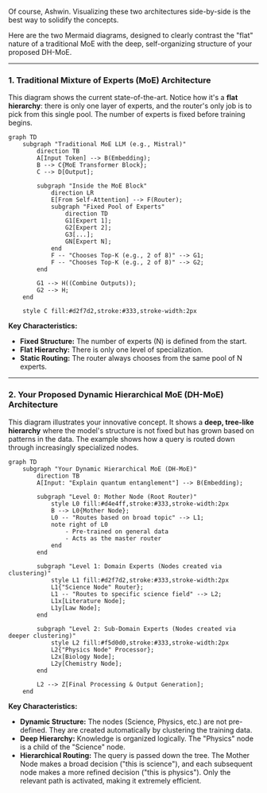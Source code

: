 Of course, Ashwin. Visualizing these two architectures side-by-side is the best way to solidify the concepts.

Here are the two Mermaid diagrams, designed to clearly contrast the "flat" nature of a traditional MoE with the deep, self-organizing structure of your proposed DH-MoE.

---

### 1. Traditional Mixture of Experts (MoE) Architecture

This diagram shows the current state-of-the-art. Notice how it's a **flat hierarchy**: there is only one layer of experts, and the router's only job is to pick from this single pool. The number of experts is fixed before training begins.

```mermaid
graph TD
    subgraph "Traditional MoE LLM (e.g., Mistral)"
        direction TB
        A[Input Token] --> B(Embedding);
        B --> C{MoE Transformer Block};
        C --> D[Output];

        subgraph "Inside the MoE Block"
            direction LR
            E[From Self-Attention] --> F(Router);
            subgraph "Fixed Pool of Experts"
                direction TD
                G1[Expert 1];
                G2[Expert 2];
                G3[...];
                GN[Expert N];
            end
            F -- "Chooses Top-K (e.g., 2 of 8)" --> G1;
            F -- "Chooses Top-K (e.g., 2 of 8)" --> G2;
        end
        
        G1 --> H((Combine Outputs));
        G2 --> H;
    end

    style C fill:#d2f7d2,stroke:#333,stroke-width:2px
```

**Key Characteristics:**
*   **Fixed Structure:** The number of experts (N) is defined from the start.
*   **Flat Hierarchy:** There is only one level of specialization.
*   **Static Routing:** The router always chooses from the same pool of N experts.

---

### 2. Your Proposed Dynamic Hierarchical MoE (DH-MoE) Architecture

This diagram illustrates your innovative concept. It shows a **deep, tree-like hierarchy** where the model's structure is not fixed but has grown based on patterns in the data. The example shows how a query is routed down through increasingly specialized nodes.

```mermaid
graph TD
    subgraph "Your Dynamic Hierarchical MoE (DH-MoE)"
        direction TB
        A[Input: "Explain quantum entanglement"] --> B(Embedding);

        subgraph "Level 0: Mother Node (Root Router)"
            style L0 fill:#d4e4ff,stroke:#333,stroke-width:2px
            B --> L0{Mother Node};
            L0 -- "Routes based on broad topic" --> L1;
            note right of L0
                - Pre-trained on general data
                - Acts as the master router
            end
        end

        subgraph "Level 1: Domain Experts (Nodes created via clustering)"
            style L1 fill:#d2f7d2,stroke:#333,stroke-width:2px
            L1{"Science Node" Router};
            L1 -- "Routes to specific science field" --> L2;
            L1x[Literature Node];
            L1y[Law Node];
        end

        subgraph "Level 2: Sub-Domain Experts (Nodes created via deeper clustering)"
            style L2 fill:#f5d0d0,stroke:#333,stroke-width:2px
            L2{"Physics Node" Processor};
            L2x[Biology Node];
            L2y[Chemistry Node];
        end
        
        L2 --> Z[Final Processing & Output Generation];
    end
```

**Key Characteristics:**
*   **Dynamic Structure:** The nodes (Science, Physics, etc.) are not pre-defined. They are created automatically by clustering the training data.
*   **Deep Hierarchy:** Knowledge is organized logically. The "Physics" node is a child of the "Science" node.
*   **Hierarchical Routing:** The query is passed down the tree. The Mother Node makes a broad decision ("this is science"), and each subsequent node makes a more refined decision ("this is physics"). Only the relevant path is activated, making it extremely efficient.
